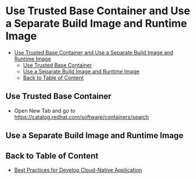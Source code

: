 # Use Trusted Base Container and Use a Separate Build Image and Runtime Image
<!-- TOC -->

- [Use Trusted Base Container and Use a Separate Build Image and Runtime Image](#use-trusted-base-container-and-use-a-separate-build-image-and-runtime-image)
  - [Use Trusted Base Container](#use-trusted-base-container)
  - [Use a Separate Build Image and Runtime Image](#use-a-separate-build-image-and-runtime-image)
  - [Back to Table of Content](#back-to-table-of-content)

<!-- /TOC -->
## Use Trusted Base Container

- Open New Tab and go to https://catalog.redhat.com/software/containers/search



## Use a Separate Build Image and Runtime Image

## Back to Table of Content
- [Best Practices for Develop Cloud-Native Application](README.md)





